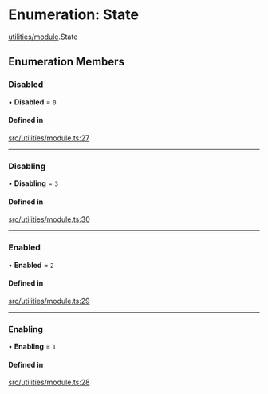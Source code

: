 # Enumeration: State

[utilities/module](../modules/utilities_module.md).State

## Enumeration Members

### Disabled

• **Disabled** = ``0``

#### Defined in

[src/utilities/module.ts:27](https://github.com/FrankerFaceZ/FrankerFaceZ/blob/master/src/utilities/module.ts#L27)

___

### Disabling

• **Disabling** = ``3``

#### Defined in

[src/utilities/module.ts:30](https://github.com/FrankerFaceZ/FrankerFaceZ/blob/master/src/utilities/module.ts#L30)

___

### Enabled

• **Enabled** = ``2``

#### Defined in

[src/utilities/module.ts:29](https://github.com/FrankerFaceZ/FrankerFaceZ/blob/master/src/utilities/module.ts#L29)

___

### Enabling

• **Enabling** = ``1``

#### Defined in

[src/utilities/module.ts:28](https://github.com/FrankerFaceZ/FrankerFaceZ/blob/master/src/utilities/module.ts#L28)
